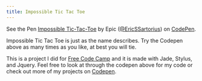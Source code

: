 ```yaml
---
title: Impossible Tic Tac Toe
---
```


<p><p data-height="462" data-theme-id="0" data-slug-hash="NxypQM" data-default-tab="result" data-user="EricSSartorius" class='codepen'>See the Pen <a href='http://codepen.io/EricSSartorius/pen/NxypQM/'>Impossible Tic-Tac-Toe</a> by Epic (<a href='http://codepen.io/EricSSartorius'>@EricSSartorius</a>) on <a href='http://codepen.io'>CodePen</a>.</p>
<script async src="//assets.codepen.io/assets/embed/ei.js"></script>
Impossible Tic Tac Toe is just as the name describes. Try the Codepen above as many times as you like, at best you will tie.</p>
<p>This is a project I did for <a href="https://www.freecodecamp.com/EricSSartorius" target="_blank">Free Code Camp</a> and it is made with Jade, Stylus, and Jquery. Feel free to look at through the codepen above for my code or check out more of my projects on <a href="https://codepen.io/EricSSartorius" target="_blank">Codepen</a>.</p>
